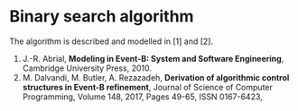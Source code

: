 # Binary search algorithm

The algorithm is described and modelled in [1] and [2].

1) J.-R. Abrial, **Modeling in Event-B: System and Software Engineering**, Cambridge University Press, 2010.
2) M. Dalvandi, M. Butler, A. Rezazadeh, **Derivation of algorithmic control structures in Event-B refinement**, Journal of Science of Computer Programming, Volume 148, 2017, Pages 49-65, ISSN 0167-6423,
